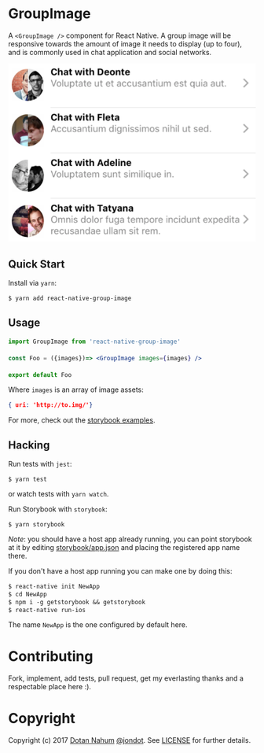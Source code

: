 # GroupImage

A `<GroupImage />` component for React Native. A group image will be responsive
towards the amount of image it needs to display (up to four), and is commonly
used in chat application and social networks.


![Group Image on a Chat UI](assets/groupimage.png)

## Quick Start

Install via `yarn`:

```
$ yarn add react-native-group-image
```

## Usage

```jsx
import GroupImage from 'react-native-group-image'

const Foo = ({images})=> <GroupImage images={images} />

export default Foo
```

Where `images` is an array of image assets:

```json
{ uri: 'http://to.img/'}
```

For more, check out the [storybook examples](storybook/stories/index.js).

## Hacking

Run tests with `jest`:

```
$ yarn test
```

or watch tests with `yarn watch`.

Run Storybook with `storybook`:

```
$ yarn storybook
```

*Note*: you should have a host app already running,
you can point storybook at it by editing [storybook/app.json](storybook/app.json) and
placing the registered app name there.

If you don't have a host app running you can make one by doing this:

```
$ react-native init NewApp
$ cd NewApp
$ npm i -g getstorybook && getstorybook
$ react-native run-ios
```

The name `NewApp` is the one configured by default here.



# Contributing

Fork, implement, add tests, pull request, get my everlasting thanks and a respectable place here :).

# Copyright

Copyright (c) 2017 [Dotan Nahum](http://gplus.to/dotan) [@jondot](http://twitter.com/jondot). See [LICENSE](LICENSE.txt) for further details.



